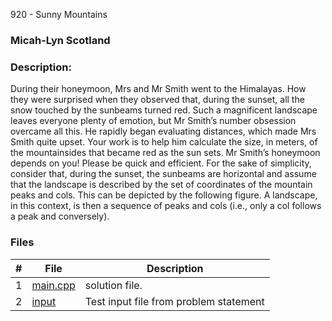 920 - Sunny Mountains
### Micah-Lyn Scotland
### Description:

During their honeymoon, Mrs and Mr Smith went to the Himalayas. How they were surprised when they observed that, during the sunset, all the snow touched by the sunbeams turned red. Such a magnificent landscape leaves everyone plenty of emotion, but Mr Smith’s number obsession overcame all this. He rapidly began evaluating distances, which made Mrs Smith quite upset. Your work is to help him calculate the size, in meters, of the mountainsides that became red as the sun sets. Mr Smith’s honeymoon depends on you! Please be quick and efficient. For the sake of simplicity, consider that, during the sunset, the sunbeams are horizontal and assume that the landscape is described by the set of coordinates of the mountain peaks and cols. This can be depicted by the following figure. A landscape, in this context, is then a sequence of peaks and cols (i.e., only a col follows a peak and conversely).

### Files

|   #   | File                       | Description                                                |
| :---: | -------------------------- | ---------------------------------------------------------- |
|   1   | [main.cpp](https://github.com/Micah-Lyn/4883-Programming_Techniques-Scotland/blob/master/Assignments/P05/920/main.cpp)     | solution file.                                             |
|   2   | [input](https://github.com/Micah-Lyn/4883-Programming_Techniques-Scotland/blob/master/Assignments/P05/920/input)           | Test input file from problem statement                     |
